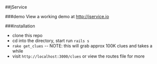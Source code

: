 ##jService

###demo
View a working demo at http://jservice.io

###installation
* clone this repo 
* cd into the directory, start run `rails s`
* `rake get_clues` -- NOTE: this will grab approx 100K clues and takes a while
* visit `http://localhost:3000/clues` or view the routes file for more